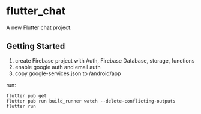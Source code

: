 # flutter_chat

A new Flutter chat project.

## Getting Started
1. create Firebase project with Auth, Firebase Database, storage, functions 
2. enable google auth and email auth
3. copy google-services.json to /android/app

run:
````
flutter pub get
flutter pub run build_runner watch --delete-conflicting-outputs 
flutter run
````
